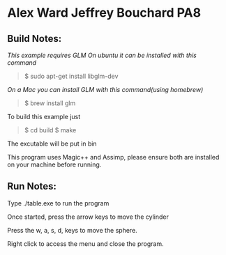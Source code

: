 Alex Ward Jeffrey Bouchard PA8
========================================


Build Notes:
---------------------

*This example requires GLM*
*On ubuntu it can be installed with this command*

>$ sudo apt-get install libglm-dev

*On a Mac you can install GLM with this command(using homebrew)*
>$ brew install glm

To build this example just 

>$ cd build
>$ make


The excutable will be put in bin


This program uses Magic++ and Assimp, please ensure both are installed on your machine before running.



Run Notes:
------------------------------

Type ./table.exe to run the program

Once started, press the arrow keys to move the cylinder

Press the w, a, s, d, keys to move the sphere.

Right click to access the menu and close the program.
